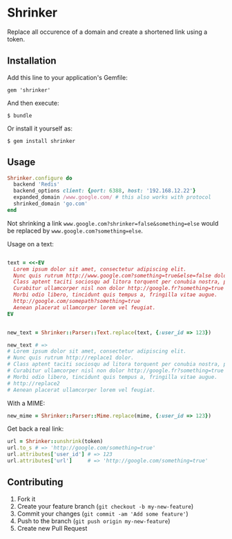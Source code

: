 # Shrinker

Replace all occurence of a domain and create a shortened link using a token.

## Installation

Add this line to your application's Gemfile:

    gem 'shrinker'

And then execute:

    $ bundle

Or install it yourself as:

    $ gem install shrinker

## Usage


```ruby
Shrinker.configure do
  backend 'Redis'
  backend_options client: {port: 6388, host: '192.168.12.22'}
  expanded_domain /www.google.com/ # this also works with protocol
  shrinked_domain 'go.com'
end
```

Not shrinking a link `www.google.com?shrinker=false&something=else` would be replaced by `www.google.com?something=else`.

Usage on a text:

```ruby

text = <<-EV
  Lorem ipsum dolor sit amet, consectetur adipiscing elit. 
  Nunc quis rutrum http://www.google.com?something=true&else=false dolor. 
  Class aptent taciti sociosqu ad litora torquent per conubia nostra, per inceptos himenaeos.
  Curabitur ullamcorper nisl non dolor http://google.fr?something=true venenatis consequat.
  Morbi odio libero, tincidunt quis tempus a, fringilla vitae augue.
  http://google.com/somepath?something=true
  Aenean placerat ullamcorper lorem vel feugiat.
EV


new_text = Shrinker::Parser::Text.replace(text, {:user_id => 123})

new_text # => 
# Lorem ipsum dolor sit amet, consectetur adipiscing elit. 
# Nunc quis rutrum http://replace1 dolor. 
# Class aptent taciti sociosqu ad litora torquent per conubia nostra, per inceptos himenaeos.
# Curabitur ullamcorper nisl non dolor http://google.fr?something=true venenatis consequat.
# Morbi odio libero, tincidunt quis tempus a, fringilla vitae augue.
# http://replace2
# Aenean placerat ullamcorper lorem vel feugiat.

```

With a MIME:

```ruby
new_mime = Shrinker::Parser::Mime.replace(mime, {:user_id => 123})
```

Get back a real link:

```ruby
url = Shrinker::unshrink(token)
url.to_s # => 'http://google.com/something=true'
url.attributes['user_id'] # => 123
url.attributes['url']     # => 'http://google.com/something=true'
```

## Contributing

1. Fork it
2. Create your feature branch (`git checkout -b my-new-feature`)
3. Commit your changes (`git commit -am 'Add some feature'`)
4. Push to the branch (`git push origin my-new-feature`)
5. Create new Pull Request
